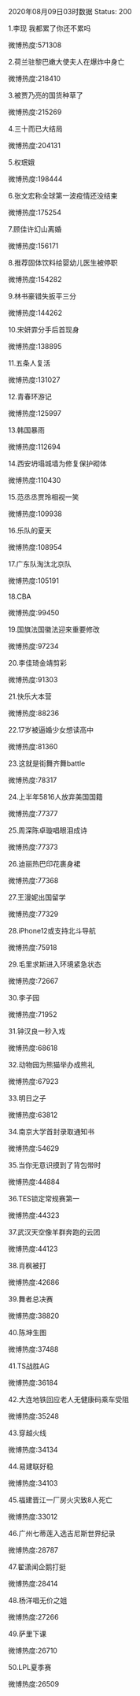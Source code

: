 2020年08月09日03时数据
Status: 200

1.李现 我都累了你还不累吗

微博热度:571308

2.荷兰驻黎巴嫩大使夫人在爆炸中身亡

微博热度:218410

3.被贾乃亮的国货种草了

微博热度:215269

4.三十而已大结局

微博热度:204131

5.权珉娥

微博热度:198444

6.张文宏称全球第一波疫情还没结束

微博热度:175254

7.顾佳许幻山离婚

微博热度:156171

8.推荐固体饮料给婴幼儿医生被停职

微博热度:154282

9.林书豪错失扳平三分

微博热度:144262

10.宋妍霏分手后首现身

微博热度:138895

11.五条人复活

微博热度:131027

12.青春环游记

微博热度:125997

13.韩国暴雨

微博热度:112694

14.西安坍塌城墙为修复保护砌体

微博热度:110430

15.范丞丞贾玲相视一笑

微博热度:109938

16.乐队的夏天

微博热度:108954

17.广东队淘汰北京队

微博热度:105191

18.CBA

微博热度:99450

19.国旗法国徽法迎来重要修改

微博热度:97234

20.李佳琦金靖剪彩

微博热度:91303

21.快乐大本营

微博热度:88236

22.17岁被逼婚少女想读高中

微博热度:81360

23.这就是街舞齐舞battle

微博热度:78317

24.上半年5816人放弃美国国籍

微博热度:77377

25.周深陈卓璇唱眼泪成诗

微博热度:77373

26.迪丽热巴印花裹身裙

微博热度:77368

27.王漫妮出国留学

微博热度:77329

28.iPhone12或支持北斗导航

微博热度:75918

29.毛里求斯进入环境紧急状态

微博热度:72667

30.李子园

微博热度:71952

31.钟汉良一秒入戏

微博热度:68618

32.动物园为熊猫举办成熊礼

微博热度:67923

33.明日之子

微博热度:63812

34.南京大学首封录取通知书

微博热度:54629

35.当你无意识摸到了背包带时

微博热度:44884

36.TES锁定常规赛第一

微博热度:44323

37.武汉天空像羊群奔跑的云团

微博热度:44123

38.肖枫被打

微博热度:42686

39.舞者总决赛

微博热度:38820

40.陈坤生图

微博热度:37488

41.TS战胜AG

微博热度:36184

42.大连地铁回应老人无健康码乘车受阻

微博热度:35248

43.穿越火线

微博热度:34134

44.易建联好稳

微博热度:34103

45.福建晋江一厂房火灾致8人死亡

微博热度:33012

46.广州七蒂莲入选吉尼斯世界纪录

微博热度:28787

47.翟潇闻企鹅打挺

微博热度:28414

48.杨洋唱无价之姐

微博热度:27266

49.萨里下课

微博热度:26710

50.LPL夏季赛

微博热度:26509

